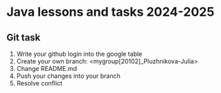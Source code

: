 # Java lessons and tasks 2024-2025

## Git task

1. Write your github login into the google table
2. Create your own branch: <mygroup[20102]_Pluzhnikova-Julia>
3. Change README.md
4. Push your changes into your branch
5. Resolve conflict


